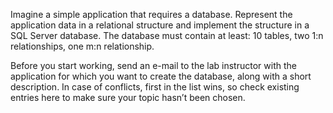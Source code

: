 Imagine a simple application that requires a database. Represent the application data in a relational structure and implement the structure in a SQL Server database. The database must contain at least: 10 tables, two 1:n relationships, one m:n relationship.

Before you start working, send an e-mail to the lab instructor with the application for which you want to create the database, along with a short description. In case of conflicts, first in the list wins, so check existing entries here to make sure your topic hasn’t been chosen.
